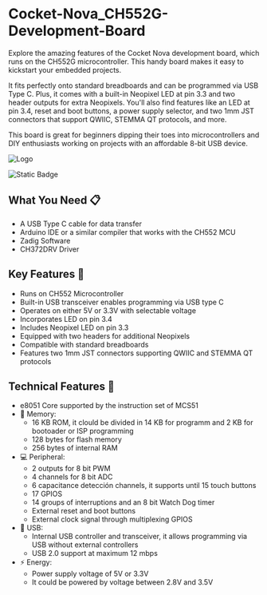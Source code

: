 # Cocket-Nova_CH552G-Development-Board
Explore the amazing features of the Cocket Nova development board, which runs on the CH552G microcontroller. This handy board makes it easy to kickstart your embedded projects.

It fits perfectly onto standard breadboards and can be programmed via USB Type C. Plus, it comes with a built-in Neopixel LED at pin 3.3 and two header outputs for extra Neopixels. You'll also find features like an LED at pin 3.4, reset and boot buttons, a power supply selector, and two 1mm JST connectors that support QWIIC, STEMMA QT protocols, and more.

This board is great for beginners dipping their toes into microcontrollers and DIY enthusiasts working on projects with an affordable 8-bit USB device.

![Logo](https://dev-to-uploads.s3.amazonaws.com/uploads/articles/th5xamgrr6se0x5ro4g6.png)


![Static Badge](https://img.shields.io/badge/1.2-blue?style=plastic&label=Version)
## What You Need 📋

- A USB Type C cable for data transfer
- Arduino IDE or a similar compiler that works with the CH552 MCU
- Zadig Software
- CH372DRV Driver

## Key Features 📝

- Runs on CH552 Microcontroller
- Built-in USB transceiver enables programming via USB type C
- Operates on either 5V or 3.3V with selectable voltage
- Incorporates LED on pin 3.4
- Includes Neopixel LED on pin 3.3
- Equipped with two headers for additional Neopixels
- Compatible with standard breadboards
- Features two 1mm JST connectors supporting QWIIC and STEMMA QT protocols

## Technical Features 🚀

- e8051 Core supported by the instruction set of MCS51
- 🧠 Memory:
  - 16 KB ROM, it clould be divided in 14 KB for programm and 2 KB for bootoader or ISP programming
  - 128 bytes for flash memory
  - 256 bytes of internal RAM
- 💻 Peripheral:
  - 2 outputs for 8 bit PWM 
  - 4 channels for 8 bit ADC
  - 6 capacitance detección channels, it supports until 15 touch buttons
  - 17 GPIOS
  - 14 groups of interruptions and an 8 bit Watch Dog timer
  - External reset and boot buttons
  - External clock signal through multiplexing GPIOS
- 🔌 USB:
  - Internal USB controller and transceiver, it allows programming via USB without external controllers
  - USB 2.0 support at maximum 12 mbps
- ⚡ Energy:
  - Power supply voltage of 5V or 3.3V
  - It could be powered by voltage between 2.8V and 3.5V